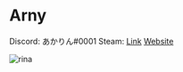 # Arny

Discord: あかりん#0001
Steam: [Link](https://steamcommunity.com/id/gooddeveloper/)
[Website](https://deko.moe)

![rina](https://i.imgur.com/wi3IB1o.png)
